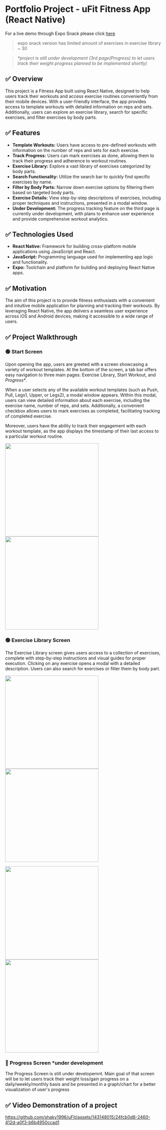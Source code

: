 # Portfolio Project - uFit Fitness App (React Native)


For a live demo through Expo Snack please click [here](https://snack.expo.dev/@yuldashev1996/ufit---portfolio-project-?platform=ios)
>expo snack version has limited amount of exercises in exercise library ~ 30

>_*project is still under development (3rd page(Progress) to let users track their weight progress planned to be implemented shortly)_

## :white_check_mark:	Overview

This project is a Fitness App built using React Native, designed to help users track their workouts and access exercise routines conveniently from their mobile devices. With a user-friendly interface, the app provides access to template workouts with detailed information on reps and sets. Additionally, users can explore an exercise library, search for specific exercises, and filter exercises by body parts.

## :white_check_mark:	Features

- **Template Workouts:** Users have access to pre-defined workouts with information on the number of reps and sets for each exercise.
- **Track Progress:** Users can mark exercises as done, allowing them to track their progress and adherence to workout routines.
- **Exercise Library:** Explore a vast library of exercises categorized by body parts.
- **Search Functionality:** Utilize the search bar to quickly find specific exercises by name.
- **Filter by Body Parts:** Narrow down exercise options by filtering them based on targeted body parts.
- **Exercise Details:** View step-by-step descriptions of exercises, including proper techniques and instructions, presented in a modal window.
- **Under Development:** The progress tracking feature on the third page is currently under development, with plans to enhance user experience and provide comprehensive workout analytics.


## :white_check_mark:	Technologies Used

- **React Native:** Framework for building cross-platform mobile applications using JavaScript and React.
- **JavaScript:** Programming language used for implementing app logic and functionality.
- **Expo:** Toolchain and platform for building and deploying React Native apps.


## :white_check_mark: Motivation

The aim of this project is to provide fitness enthusiasts with a convenient and intuitive mobile application for planning and tracking their workouts. By leveraging React Native, the app delivers a seamless user experience across iOS and Android devices, making it accessible to a wide range of users.

## :white_check_mark: Project Walkthrough

### :green_circle:	Start Screen




Upon opening the app, users are greeted with a screen showcasing a variety of workout templates. At the bottom of the screen, a tab bar offers easy navigation to three main pages: Exercise Library, Start Workout, and _Progress*_.

When a user selects any of the available workout templates (such as Push, Pull, Legs1, Upper, or Legs2), a modal window appears. Within this modal, users can view detailed information about each exercise, including the exercise name, number of reps, and sets. Additionally, a convenient checkbox allows users to mark exercises as completed, facilitating tracking of completed exercise.

Moreover, users have the ability to track their engagement with each workout template, as the app displays the timestamp of their last access to a particular workout routine.


<img src='https://github.com/shaky1996/uFit/blob/master/Readme_assets/Start%20Page.PNG' width='300'>  <img src='https://github.com/shaky1996/uFit/blob/master/Readme_assets/Workout%20Template%20Modal%20with%20checks.PNG' width='300'>


### :green_circle:	Exercise Library Screen

The Exercise Library screen gives users access to a collection of exercises, complete with step-by-step instructions and visual guides for proper execution. Clicking on any exercise opens a modal with a detailed description. Users can also search for exercises or filter them by body part.

<img src='https://github.com/shaky1996/uFit/blob/master/Readme_assets/Exercise%20Library.PNG' width='300'>  <img src='https://github.com/shaky1996/uFit/blob/master/Readme_assets/Exercise%20library%20modal.PNG' width='300'>

<img src='https://github.com/shaky1996/uFit/blob/master/Readme_assets/Search%20feature.PNG' width='300'>  <img src='https://github.com/shaky1996/uFit/blob/master/Readme_assets/Filter%20feature.PNG' width='300'>


### :red_circle:	Progress Screen *under development

The Progress Screen is still under developemnt. Main goal of that screen will be to let users track their weight loss/gain progress on a daily/weekly/monthly basis and be presented in a graph/chart for a better visualization of user's progress

## :white_check_mark: Video Demonstration of a project


https://github.com/shaky1996/uFit/assets/143148015/24fcb0d8-2460-412d-a0f3-b6b4950ccad1


